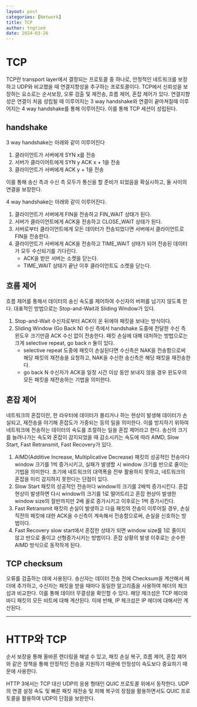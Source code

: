 ```yaml
---
layout: post
categories: [Network]
title: TCP
author: tngtied
date: 2024-03-26
---
```


# TCP

TCP란 transport layer에서 결정되는 프로토콜 중 하나로, 안정적인 네트워크를 보장하고 UDP와 비교했을 때 연결지향성을 추구하는 프로토콜이다. TCP에서 신뢰성을 보장하는 요소로는 순서보장, 오류 검출 및 재전송, 흐름 제어, 혼잡 제어가 있다.
연결지향성은 연결이 처음 성립될 때 이루어지는 3 way handshake와 연결이 끝마쳐질때 이루어지는 4 way handshake를 통해 이루어진다. 이를 통해 TCP 세션이 성립된다.

## handshake

3 way handshake는 아래와 같이 이루어진다

1. 클라이언트가 서버에게 SYN x를 전송
2. 서버가 클라이어트에게 SYN y ACK x + 1을 전송
3. 클라이언트가 서버에게 ACK y + 1을 전송

이를 통해 송신 측과 수신 측 모두가 통신을 할 준비가 되었음을 확실시하고, 둘 사이의 연결을 보장한다.

4 way handshake는 아래와 같이 이루어진다.

1. 클라이언트가 서버에게 FIN을 전송하고 FIN_WAIT 상태가 된다.
2. 서버가 클라이언트에게 ACK을 전송하고 CLOSE_WAIT 상태가 된다.
3. 서버로부터 클라이언트에게 모든 데이터가 전송되었다면 서버에서 클라이언트로 FIN을 전송한다.
4. 클라이언트가 서버에게 ACK을 전송하고 TIME_WAIT 상태가 되어 전송된 데이터가 모두 수신되기를 기다린다.
   - ACK을 받은 서버는 소켓을 닫는다.
   - TIME_WAIT 상태가 끝난 이후 클라이언트도 소켓을 닫는다.

## 흐름 제어

흐름 제어를 통해서 데이터의 송신 속도를 제어하여 수신자의 버퍼를 넘기지 않도록 한다. 대표적인 방법으로는 Stop-and-Wait과 Sliding Window가 있다.

1. Stop-and-Wait
   수신자로부터 ACK이 온 뒤에야 패킷을 보내는 방식이다.
2. Sliding Window (Go Back N)
   수신 측에서 handshake 도중에 전달한 수신 측 윈도우 크기만큼 ACK 수신 없이 전송한다. 패킷 손실에 대해 대처하는 방법으로는 크게 selective repeat, go back n 둘이 있다.
   - selective repeat
     도중에 패킷이 손실된다면 수신측은 NAK을 전송함으로써 해당 패킷의 재전송을 요청하고, NAK을 수신한 송신측은 해당 패킷을 재전송한다.
   - go back N
     수신자가 ACK을 일정 시간 이상 동안 보내지 않을 경우 윈도우의 모든 패킷을 재전송하는 기법을 의미한다.

## 혼잡 제어

네트워크의 혼잡이란, 한 라우터에 데이터가 몰리거나 하는 현상이 발생해 데이터가 손실되고, 재전송을 야기해 혼잡도가 가중되는 등의 일을 의미한다. 이를 방지하기 위하여 네트워크에 전송하는 데이터의 속도를 조절하는 일을 혼잡 제어라고 한다.
송신의 크기를 늘려나가는 속도와 혼잡이 감지되었을 때 감소시키는 속도에 따라 AIMD, Slow Start, Fast Retransmit, Fast Recovery가 있다.

1. AIMD(Additive Increase, Multiplicative Decrease)
   패킷의 성공적인 전송마다 window 크기를 1씩 증가시키고, 실패가 발생할 시 window 크기를 반으로 줄이는 기법을 의미한다. 초기에 네트워크의 대역폭을 전부 활용하지 못하고, 네트워크의 혼잡을 미리 감지하지 못한다는 단점이 있다.
2. Slow Start
   패킷의 성공적인 전송마다 window의 크기를 2배씩 증가시킨다. 혼잡 현상이 발생하면 다시 window의 크기를 1로 떨어트리고 혼잡 현상이 발생한 window size의 절반까지만 2배 꼴로 증가시키고 이후로는 1씩 증가시킨다.
3. Fast Retransmit
   패킷의 손실이 발생하고 다음 패킷의 전송이 이루어질 경우, 손실 직전의 패킷에 대한 ACK을 수신측이 계속해서 전송함으로써, 손실을 신호하는 방법이다.
4. Fast Recovery
   slow start에서 혼잡한 상태가 되면 window size를 1로 줄이지 않고 반으로 줄이고 선형증가시키는 방법이다. 혼잡 상황의 발생 이후로는 순수한 AIMD 방식으로 동작하게 된다.

## TCP checksum

오류를 검출하는 데에 사용된다. 송신자는 데이터 전송 전에 Checksum을 계산해서 헤더에 추가하고, 수신자는 패킷을 받을 때마다 동일한 알고리즘을 사용하여 헤더의 체크섬과 비교한다. 이를 통해 데이터 무결성을 확인할 수 있다. 해당 체크섬은 TCP 헤더와 바디 패킷의 모든 비트에 대해 계산된다. 이에 반해, IP 체크섬은 IP 헤더에 대해서만 계산된다.

---

# HTTP와 TCP

순서 보장을 통해 올바른 렌더링을 해낼 수 있고, 패킷 손실 복구, 흐름 제어, 혼잡 제어와 같은 정책을 통해 안정적인 전송을 지원하기 때문에 안정성이 속도보다 중요하기 때문에 사용한다.

HTTP 3에서는 TCP 대신 UDP의 응용 형태인 QUIC 프로토콜 위에서 동작한다. UDP의 연결 설정 속도 및 빠른 패킷 재전송 및 피해 복구의 장점을 활용하면서도 QUIC 프로토콜을 활용하여 UDP의 단점을 보완한다.
